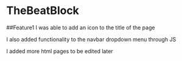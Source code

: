 # TheBeatBlock
##Feature1
I was able to add an icon to the title of the page

I also added functionality to the navbar dropdown menu through JS

I added more html pages to be edited later